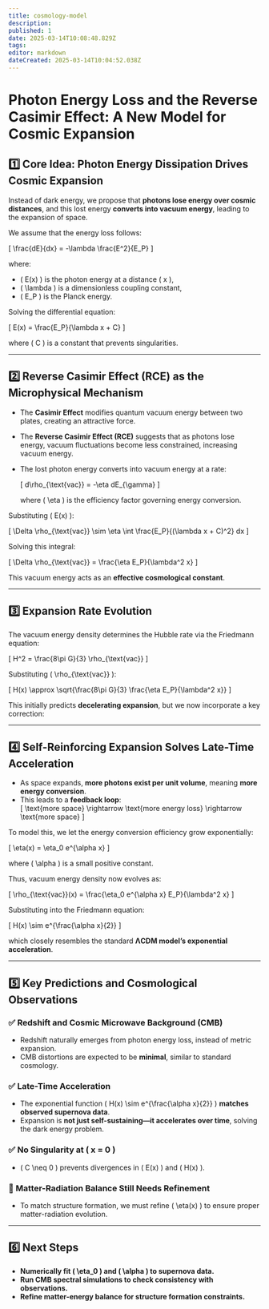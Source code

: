 ```yaml
---
title: cosmology-model
description: 
published: 1
date: 2025-03-14T10:08:48.829Z
tags: 
editor: markdown
dateCreated: 2025-03-14T10:04:52.038Z
---
```


# **Photon Energy Loss and the Reverse Casimir Effect: A New Model for Cosmic Expansion**

## **1️⃣ Core Idea: Photon Energy Dissipation Drives Cosmic Expansion**  
Instead of dark energy, we propose that **photons lose energy over cosmic distances**, and this lost energy **converts into vacuum energy**, leading to the expansion of space.

We assume that the energy loss follows:

\[
\frac{dE}{dx} = -\lambda \frac{E^2}{E_P}
\]

where:  
- \( E(x) \) is the photon energy at a distance \( x \),  
- \( \lambda \) is a dimensionless coupling constant,  
- \( E_P \) is the Planck energy.  

Solving the differential equation:

\[
E(x) = \frac{E_P}{\lambda x + C}
\]

where \( C \) is a constant that prevents singularities.

---

## **2️⃣ Reverse Casimir Effect (RCE) as the Microphysical Mechanism**  
- The **Casimir Effect** modifies quantum vacuum energy between two plates, creating an attractive force.  
- The **Reverse Casimir Effect (RCE)** suggests that as photons lose energy, vacuum fluctuations become less constrained, increasing vacuum energy.  
- The lost photon energy converts into vacuum energy at a rate:

  \[
  d\rho_{\text{vac}} = -\eta dE_{\gamma}
  \]

  where \( \eta \) is the efficiency factor governing energy conversion.  

Substituting \( E(x) \):

\[
\Delta \rho_{\text{vac}} \sim \eta \int \frac{E_P}{(\lambda x + C)^2} dx
\]

Solving this integral:

\[
\Delta \rho_{\text{vac}} = \frac{\eta E_P}{\lambda^2 x}
\]

This vacuum energy acts as an **effective cosmological constant**.

---

## **3️⃣ Expansion Rate Evolution**  
The vacuum energy density determines the Hubble rate via the Friedmann equation:

\[
H^2 = \frac{8\pi G}{3} \rho_{\text{vac}}
\]

Substituting \( \rho_{\text{vac}} \):

\[
H(x) \approx \sqrt{\frac{8\pi G}{3} \frac{\eta E_P}{\lambda^2 x}}
\]

This initially predicts **decelerating expansion**, but we now incorporate a key correction:

---

## **4️⃣ Self-Reinforcing Expansion Solves Late-Time Acceleration**  
- As space expands, **more photons exist per unit volume**, meaning **more energy conversion**.  
- This leads to a **feedback loop**:  
  \[
  \text{more space} \rightarrow \text{more energy loss} \rightarrow \text{more space}
  \]
  
To model this, we let the energy conversion efficiency grow exponentially:

\[
\eta(x) = \eta_0 e^{\alpha x}
\]

where \( \alpha \) is a small positive constant.  

Thus, vacuum energy density now evolves as:

\[
\rho_{\text{vac}}(x) = \frac{\eta_0 e^{\alpha x} E_P}{\lambda^2 x}
\]

Substituting into the Friedmann equation:

\[
H(x) \sim e^{\frac{\alpha x}{2}}
\]

which closely resembles the standard **ΛCDM model’s exponential acceleration**.

---

## **5️⃣ Key Predictions and Cosmological Observations**

### **✅ Redshift and Cosmic Microwave Background (CMB)**
- Redshift naturally emerges from photon energy loss, instead of metric expansion.  
- CMB distortions are expected to be **minimal**, similar to standard cosmology.  

### **✅ Late-Time Acceleration**
- The exponential function \( H(x) \sim e^{\frac{\alpha x}{2}} \) **matches observed supernova data**.  
- Expansion is **not just self-sustaining—it accelerates over time**, solving the dark energy problem.  

### **✅ No Singularity at \( x = 0 \)**
- \( C \neq 0 \) prevents divergences in \( E(x) \) and \( H(x) \).  

### **🛑 Matter-Radiation Balance Still Needs Refinement**
- To match structure formation, we must refine \( \eta(x) \) to ensure proper matter-radiation evolution.  

---

## **6️⃣ Next Steps**
- **Numerically fit \( \eta_0 \) and \( \alpha \) to supernova data.**  
- **Run CMB spectral simulations to check consistency with observations.**  
- **Refine matter-energy balance for structure formation constraints.**  
